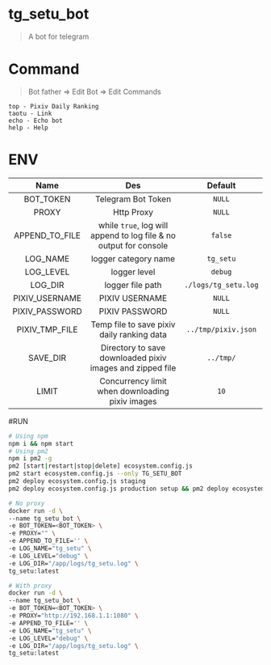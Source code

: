 # tg_setu_bot
> A bot for telegram  

# Command
> Bot father ⇒ Edit Bot ⇒ Edit Commands  

```text
top - Pixiv Daily Ranking
taotu - Link
echo - Echo bot
help - Help
```

# ENV

|Name|Des|Default|
|:--:|:--:|:--:|
|BOT_TOKEN|Telegram Bot Token|`NULL`|
|PROXY|Http Proxy|`NULL`|
|APPEND_TO_FILE|while `true`, log will append to log file & no output for console|`false`|
|LOG_NAME|logger category name|`tg_setu`|
|LOG_LEVEL|logger level|`debug`|
|LOG_DIR|logger file path|`./logs/tg_setu.log`|
|PIXIV_USERNAME|PIXIV USERNAME|`NULL`|
|PIXIV_PASSWORD|PIXIV PASSWORD|`NULL`|
|PIXIV_TMP_FILE|Temp file to save pixiv daily ranking data|`../tmp/pixiv.json`|
|SAVE_DIR|Directory to save downloaded pixiv images and zipped file|`../tmp/`|
|LIMIT| Concurrency limit when downloading pixiv images|`10`|

#RUN
```bash
# Using npm
npm i && npm start
# Using pm2
npm i pm2 -g
pm2 [start|restart|stop|delete] ecosystem.config.js
pm2 start ecosystem.config.js --only TG_SETU_BOT
pm2 deploy ecosystem.config.js staging
pm2 deploy ecosystem.config.js production setup && pm2 deploy ecosystem.config.js production
```

```bash
# No proxy
docker run -d \
--name tg_setu_bot \
-e BOT_TOKEN=<BOT_TOKEN> \
-e PROXY="" \
-e APPEND_TO_FILE='' \
-e LOG_NAME="tg_setu" \
-e LOG_LEVEL="debug" \
-e LOG_DIR="/app/logs/tg_setu.log" \
tg_setu:latest

# With proxy
docker run -d \
--name tg_setu_bot \
-e BOT_TOKEN=<BOT_TOKEN> \
-e PROXY="http://192.168.1.1:1080" \
-e APPEND_TO_FILE='' \
-e LOG_NAME="tg_setu" \
-e LOG_LEVEL="debug" \
-e LOG_DIR="/app/logs/tg_setu.log" \
tg_setu:latest
```